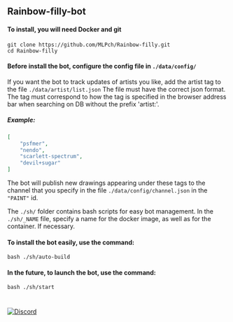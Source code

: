 ## Rainbow-filly-bot

#### To install, you will need Docker and git
####

```text
git clone https://github.com/MLPch/Rainbow-filly.git
cd Rainbow-filly
```

#### Before install the bot, configure the config file in `./data/config/`

If you want the bot to track updates of artists you like, add the artist tag to the file `./data/artist/list.json`
The file must have the correct json format.
The tag must correspond to how the tag is specified in the browser address bar when searching on DB without the prefix 'artist:'.

##### Example:
```json
[
	"psfmer",
	"nendo",
	"scarlett-spectrum",
	"devil+sugar"
]
```

The bot will publish new drawings appearing under these tags to the channel that you specify in the file `./data/config/channel.json` in the `"PAINT"` id.

The `./sh/` folder contains bash scripts for easy bot management. 
In the `./sh/_NAME` file, specify a name for the docker image, as well as for the container. If necessary.

#### To install the bot easily, use the command:
```text
bash ./sh/auto-build
```
#### In the future, to launch the bot, use the command:
```text
bash ./sh/start
```
###
#
<p align="left">
    <a href="https://discord.gg/wGPRmEcQ6s">
        <img src="https://img.shields.io/discord/736277452481101954?color=5865F2&label=Discord&logoColor=5805F4&style=for-the-badge" alt="Discord">
</p>
